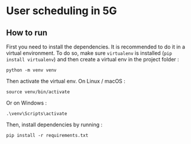 # User scheduling in 5G

## How to run

First you need to install the dependencies. It is recommended to do it in a virtual environment. To do so, make sure `virtualenv` is installed (`pip install virtualenv`) and then create a virtual env in the project folder :
```
python -m venv venv
```
Then activate the virtual env. On Linux / macOS :
```
source venv/bin/activate
```
Or on Windows :
```
.\venv\Scripts\activate
```
Then, install dependencies by running :
```
pip install -r requirements.txt
```
